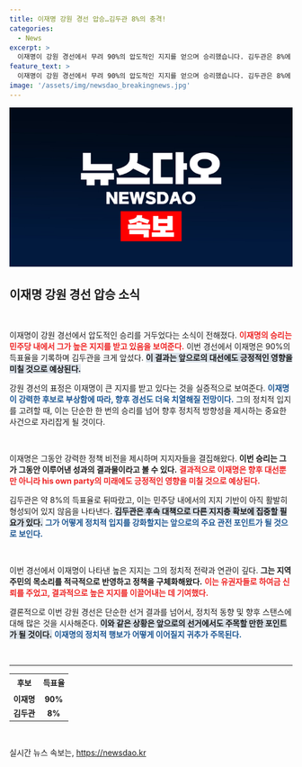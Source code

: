 ```yaml
---
title: 이재명 강원 경선 압승…김두관 8%의 충격!
categories:
  - News
excerpt: >
  이재명이 강원 경선에서 무려 90%의 압도적인 지지를 얻으며 승리했습니다. 김두관은 8%에 그쳤는데, 이 결과가 향후 정치 지형에 미칠 영향은? 과연 이재명은 대선 후보로서의 입지를 더욱 공고히 할 수 있을지 주목됩니다!
feature_text: >
  이재명이 강원 경선에서 무려 90%의 압도적인 지지를 얻으며 승리했습니다. 김두관은 8%에 그쳤는데, 이 결과가 향후 정치 지형에 미칠 영향은? 과연 이재명은 대선 후보로서의 입지를 더욱 공고히 할 수 있을지 주목됩니다!
image: '/assets/img/newsdao_breakingnews.jpg'
---
```


<p><img src="/assets/img/newsdao_breakingnews.jpg" alt="pcversion 속보" /></p>

<h2 data-ke-size="size26">이재명 강원 경선 압승 소식</h2>

<p data-ke-size="size16">&nbsp;</p>

<p>이재명이 강원 경선에서 압도적인 승리를 거두었다는 소식이 전해졌다. <b><span style="color: #ee2323;">이재명의 승리는 민주당 내에서 그가 높은 지지를 받고 있음을 보여준다.</span></b> 이번 경선에서 이재명은 90%의 득표율을 기록하며 김두관을 크게 앞섰다. <b><span style="background-color: #21538527;">이 결과는 앞으로의 대선에도 긍정적인 영향을 미칠 것으로 예상된다.</span></b> </p>

<p>강원 경선의 표정은 이재명이 큰 지지를 받고 있다는 것을 실증적으로 보여준다. <b><span style="color: #1a5490;">이재명이 강력한 후보로 부상함에 따라, 향후 경선도 더욱 치열해질 전망이다.</span></b> 그의 정치적 입지를 고려할 때, 이는 단순한 한 번의 승리를 넘어 향후 정치적 방향성을 제시하는 중요한 사건으로 자리잡게 될 것이다. </p>

<p data-ke-size="size16">&nbsp;</p>

<p>이재명은 그동안 강력한 정책 비전을 제시하며 지지자들을 결집해왔다. <b>이번 승리는 그가 그동안 이루어낸 성과의 결과물이라고 볼 수 있다.</b> <b><span style="color: #ee2323;">결과적으로 이재명은 향후 대선뿐만 아니라 his own party의 미래에도 긍정적인 영향을 미칠 것으로 예상된다.</span></b> </p>

<p>김두관은 약 8%의 득표율로 뒤따랐고, 이는 민주당 내에서의 지지 기반이 아직 활발히 형성되어 있지 않음을 나타낸다. <b><span style="background-color: #21538527;">김두관은 후속 대책으로 다른 지지층 확보에 집중할 필요가 있다.</span></b> <b><span style="color: #1a5490;">그가 어떻게 정치적 입지를 강화할지는 앞으로의 주요 관전 포인트가 될 것으로 보인다.</span></b> </p>

<p data-ke-size="size16">&nbsp;</p>

<p>이번 경선에서 이재명이 나타낸 높은 지지는 그의 정치적 전략과 연관이 깊다. <b>그는 지역 주민의 목소리를 적극적으로 반영하고 정책을 구체화해왔다.</b> <b><span style="color: #ee2323;">이는 유권자들로 하여금 신뢰를 주었고, 결과적으로 높은 지지를 이끌어내는 데 기여했다.</span></b> </p>

<p>결론적으로 이번 강원 경선은 단순한 선거 결과를 넘어서, 정치적 동향 및 향후 스탠스에 대해 많은 것을 시사해준다. <b><span style="background-color: #21538527;">이와 같은 상황은 앞으로의 선거에서도 주목할 만한 포인트가 될 것이다.</span></b> <b><span style="color: #1a5490;">이재명의 정치적 행보가 어떻게 이어질지 귀추가 주목된다.</span></b> </p>

<p data-ke-size="size16">&nbsp;</p>

<hr />

<table style="width: 100%; border-collapse: collapse;">
    <tr>
        <td style="text-align: center; height: 27px;"><b>후보</b></td>
        <td style="text-align: center; height: 27px;"><b>득표율</b></td>
    </tr>
    <tr>
        <td style="text-align: center; height: 17px;"><b>이재명</b></td>
        <td style="text-align: center; height: 17px;"><b>90%</b></td>
    </tr>
    <tr>
        <td style="text-align: center; height: 17px;"><b>김두관</b></td>
        <td style="text-align: center; height: 17px;"><b>8%</b></td>
    </tr>
</table>

<p data-ke-size="size16">&nbsp;</p>
실시간 뉴스 속보는, <a href="https://newsdao.kr" rel="dofollow">https://newsdao.kr</a>


